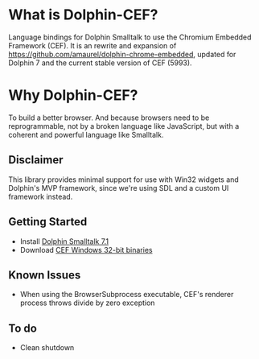 # What is Dolphin-CEF?

Language bindings for Dolphin Smalltalk to use the Chromium Embedded Framework (CEF). It is an rewrite and expansion of https://github.com/amaurel/dolphin-chrome-embedded, updated for Dolphin 7 and the current stable version of CEF (5993).

# Why Dolphin-CEF?
To build a better browser. And because browsers need to be reprogrammable, not by a broken language like JavaScript, but with a coherent and powerful language like Smalltalk.

## Disclaimer
This library provides minimal support for use with Win32 widgets and Dolphin's MVP framework, since we're using SDL and a custom UI framework instead.

## Getting Started
* Install [Dolphin Smalltalk 7.1](https://github.com/dolphinsmalltalk/Dolphin)
* Download [CEF Windows 32-bit binaries](https://cef-builds.spotifycdn.com/index.html)

## Known Issues
* When using the BrowserSubprocess executable, CEF's renderer process throws divide by zero exception 

## To do
* Clean shutdown
